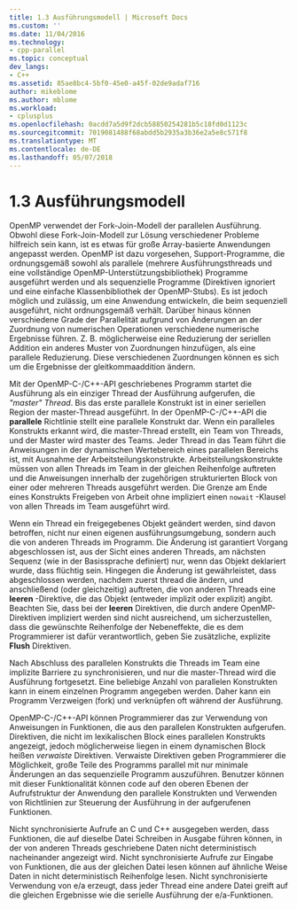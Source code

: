 ```yaml
---
title: 1.3 Ausführungsmodell | Microsoft Docs
ms.custom: ''
ms.date: 11/04/2016
ms.technology:
- cpp-parallel
ms.topic: conceptual
dev_langs:
- C++
ms.assetid: 85ae8bc4-5bf0-45e0-a45f-02de9adaf716
author: mikeblome
ms.author: mblome
ms.workload:
- cplusplus
ms.openlocfilehash: 0acdd7a5d9f2dcb58850254281b5c18fd0d1123c
ms.sourcegitcommit: 7019081488f68abdd5b2935a3b36e2a5e8c571f8
ms.translationtype: MT
ms.contentlocale: de-DE
ms.lasthandoff: 05/07/2018
---
```

# <a name="13-execution-model"></a>1.3 Ausführungsmodell
OpenMP verwendet der Fork-Join-Modell der parallelen Ausführung. Obwohl diese Fork-Join-Modell zur Lösung verschiedener Probleme hilfreich sein kann, ist es etwas für große Array-basierte Anwendungen angepasst werden. OpenMP ist dazu vorgesehen, Support-Programme, die ordnungsgemäß sowohl als parallele (mehrere Ausführungsthreads und eine vollständige OpenMP-Unterstützungsbibliothek) Programme ausgeführt werden und als sequenzielle Programme (Direktiven ignoriert und eine einfache Klassenbibliothek der OpenMP-Stubs). Es ist jedoch möglich und zulässig, um eine Anwendung entwickeln, die beim sequenziell ausgeführt, nicht ordnungsgemäß verhält. Darüber hinaus können verschiedene Grade der Parallelität aufgrund von Änderungen an der Zuordnung von numerischen Operationen verschiedene numerische Ergebnisse führen. Z. B. möglicherweise eine Reduzierung der seriellen Addition ein anderes Muster von Zuordnungen hinzufügen, als eine parallele Reduzierung. Diese verschiedenen Zuordnungen können es sich um die Ergebnisse der gleitkommaaddition ändern.  
  
 Mit der OpenMP-C-/C++-API geschriebenes Programm startet die Ausführung als ein einziger Thread der Ausführung aufgerufen, die *"master" Thread*. Bis das erste parallele Konstrukt ist in einer seriellen Region der master-Thread ausgeführt. In der OpenMP-C-/C++-API die **parallele** Richtlinie stellt eine parallele Konstrukt dar. Wenn ein paralleles Konstrukts erkannt wird, die master-Thread erstellt, ein Team von Threads, und der Master wird master des Teams. Jeder Thread in das Team führt die Anweisungen in der dynamischen Wertebereich eines parallelen Bereichs ist, mit Ausnahme der Arbeitsteilungskonstrukte. Arbeitsteilungskonstrukte müssen von allen Threads im Team in der gleichen Reihenfolge auftreten und die Anweisungen innerhalb der zugehörigen strukturierten Block von einer oder mehreren Threads ausgeführt werden. Die Grenze am Ende eines Konstrukts Freigeben von Arbeit ohne impliziert einen `nowait` -Klausel von allen Threads im Team ausgeführt wird.  
  
 Wenn ein Thread ein freigegebenes Objekt geändert werden, sind davon betroffen, nicht nur einen eigenen ausführungsumgebung, sondern auch die von anderen Threads im Programm. Die Änderung ist garantiert Vorgang abgeschlossen ist, aus der Sicht eines anderen Threads, am nächsten Sequenz (wie in der Basissprache definiert) nur, wenn das Objekt deklariert wurde, dass flüchtig sein. Hingegen die Änderung ist gewährleistet, dass abgeschlossen werden, nachdem zuerst thread die ändern, und anschließend (oder gleichzeitig) auftreten, die von anderen Threads eine **leeren** -Direktive, die das Objekt (entweder implizit oder explizit) angibt. Beachten Sie, dass bei der **leeren** Direktiven, die durch andere OpenMP-Direktiven impliziert werden sind nicht ausreichend, um sicherzustellen, dass die gewünschte Reihenfolge der Nebeneffekte, die es dem Programmierer ist dafür verantwortlich, geben Sie zusätzliche, explizite  **Flush** Direktiven.  
  
 Nach Abschluss des parallelen Konstrukts die Threads im Team eine implizite Barriere zu synchronisieren, und nur die master-Thread wird die Ausführung fortgesetzt. Eine beliebige Anzahl von parallelen Konstrukten kann in einem einzelnen Programm angegeben werden. Daher kann ein Programm Verzweigen (fork) und verknüpfen oft während der Ausführung.  
  
 OpenMP-C-/C++-API können Programmierer das zur Verwendung von Anweisungen in Funktionen, die aus den parallelen Konstrukten aufgerufen. Direktiven, die nicht im lexikalischen Block eines parallelen Konstrukts angezeigt, jedoch möglicherweise liegen in einem dynamischen Block heißen *verwaiste* Direktiven. Verwaiste Direktiven geben Programmierer die Möglichkeit, große Teile des Programms parallel mit nur minimale Änderungen an das sequenzielle Programm auszuführen. Benutzer können mit dieser Funktionalität können code auf den oberen Ebenen der Aufrufstruktur der Anwendung den parallele Konstrukten und Verwenden von Richtlinien zur Steuerung der Ausführung in der aufgerufenen Funktionen.  
  
 Nicht synchronisierte Aufrufe an C und C++ ausgegeben werden, dass Funktionen, die auf dieselbe Datei Schreiben in Ausgabe führen können, in der von anderen Threads geschriebene Daten nicht deterministisch nacheinander angezeigt wird. Nicht synchronisierte Aufrufe zur Eingabe von Funktionen, die aus der gleichen Datei lesen können auf ähnliche Weise Daten in nicht deterministisch Reihenfolge lesen. Nicht synchronisierte Verwendung von e/a erzeugt, dass jeder Thread eine andere Datei greift auf die gleichen Ergebnisse wie die serielle Ausführung der e/a-Funktionen.